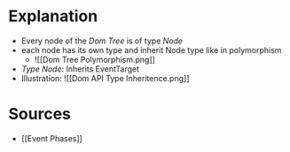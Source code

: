 # Explanation
- Every node of the _Dom Tree_ is of type _Node_
- each node has its own type and inherit Node type like in polymorphism
    - ![[Dom Tree Polymorphism.png]]
- _Type Node_: Inherits EventTarget
- Illustration: ![[Dom API Type Inheritence.png]]
# Sources
- [[Event Phases]]
